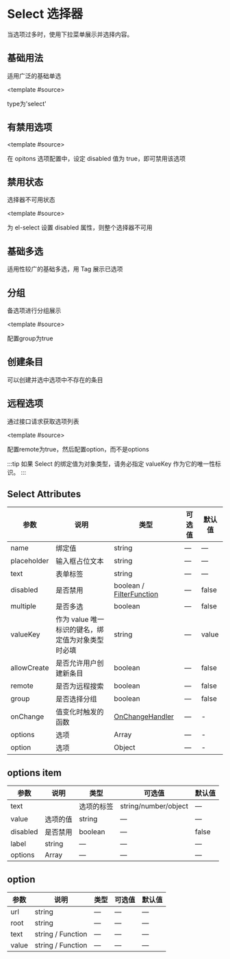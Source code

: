 # Select 选择器

当选项过多时，使用下拉菜单展示并选择内容。

## 基础用法

适用广泛的基础单选

<demo-block type="form" :config="[{
  type: 'select',
  name: 'select',
  text: '选项',
  placeholder: '请选择',
  options: [
    { text: '选项1', value: 1 },
    { text: '选项2', value: 2 }
  ]
}]">
  <template #source>
    <p>
      type为'select'
    </p>
  </template>
</demo-block>

## 有禁用选项

<demo-block type="form" :config="[{
  type: 'select',
  name: 'select',
  text: '选项',
  placeholder: '请选择',
  options: [
    { text: '选项1', value: 1 },
    { text: '选项2', value: 2, disabled: true }
  ]
}]">
  <template #source>
    <p>
      在 opitons 选项配置中，设定 disabled 值为 true，即可禁用该选项
    </p>
  </template>
</demo-block>

## 禁用状态

选择器不可用状态

<demo-block type="form" :config="[{
  type: 'select',
  name: 'select',
  text: '选项',
  placeholder: '请选择',
  disabled: true,
  options: [
    { text: '选项1', value: 1 },
    { text: '选项2', value: 2 }
  ]
}]">
  <template #source>
    <p>
      为 el-select 设置 disabled 属性，则整个选择器不可用
    </p>
  </template>
</demo-block>

## 基础多选

适用性较广的基础多选，用 Tag 展示已选项

<demo-block type="form" :config="[{
  type: 'select',
  name: 'select',
  text: '选项',
  placeholder: '请选择',
  multiple: true,
  options: [
    { text: '选项1', value: 1 },
    { text: '选项2', value: 2 },
    { text: '选项3', value: 3 }
  ]
}]"></demo-block>

## 分组

备选项进行分组展示

<demo-block type="form" :config="[{
  type: 'select',
  name: 'select',
  text: '选项',
  placeholder: '请选择',
  group: true,
  options: [
    {
      label: 'group1',
      options: [
        { text: '选项1', value: 1 },
        { text: '选项2', value: 2 },
        { text: '选项3', value: 3 }
      ],
      disabled: true
    }, {
      label: 'group2',
      options: [
        { text: '选项4', value: 4 },
        { text: '选项5', value: 5 },
        { text: '选项6', value: 6 }
      ]
    }
  ]
}]">
  <template #source>
    <p>
      配置group为true
    </p>
  </template>
</demo-block>

## 创建条目

可以创建并选中选项中不存在的条目

<demo-block type="form" :config="[{
  type: 'select',
  name: 'select',
  text: '选项',
  placeholder: '请选择',
  allowCreate: true,
  options: [
    { text: '选项1', value: 1 },
    { text: '选项2', value: 2 }
  ]
}]"></demo-block>

## 远程选项

通过接口请求获取选项列表

<demo-block type="form" :config="[{
  type: 'select',
  name: 'select',
  text: '选项',
  placeholder: '请选择',
  remote: true,
  option: {
    url: 'select/remote',
    root: 'data',
    method: 'post',
    mode: 'cors',
    headers: { 'Content-Type': 'application/json' },
    body: { query: '' },
    json: true,
    text: option => `${option.name}`,
    value: option => `${option.id}`,
  }
}]">
  <template #source>
    <p>
      配置remote为true，然后配置option，而不是options
    </p>
  </template>
</demo-block>

:::tip
如果 Select 的绑定值为对象类型，请务必指定 valueKey 作为它的唯一性标识。
:::

## Select Attributes
| 参数      | 说明          | 类型      | 可选值                           | 默认值  |
|---------- |-------------- |---------- |--------------------------------  |-------- |
| name | 绑定值 | string | — | — |
| placeholder  | 输入框占位文本   | string |       —        |      —   |
| text     | 表单标签   | string |       —        |      —   |
| disabled  | 是否禁用    | boolean / [FilterFunction](https://github.com/Tencent/tmagic-editor/blob/master/packages/form/src/schema.ts)   | — | false   |
| multiple | 是否多选 | boolean | — | false |
| valueKey | 作为 value 唯一标识的键名，绑定值为对象类型时必填 | string | — | value |
| allowCreate | 是否允许用户创建新条目 | boolean | — | false |
| remote | 是否为远程搜索 | boolean | — | false |
| group | 是否选择分组 | boolean | — | false |
| onChange  | 值变化时触发的函数  | [OnChangeHandler ](https://github.com/Tencent/tmagic-editor/blob/master/packages/form/src/schema.ts)   | — | -   |
| options  | 选项  | Array   | — | -   |
| option  | 选项  | Object   | — | -   |

## options item
| 参数      | 说明          | 类型      | 可选值                           | 默认值  |
|---------- |-------------- |---------- |--------------------------------  |-------- |
| text |  | 选项的标签 | string/number/object | — | — |
| value | 选项的值	 | string | — | — |
| disabled  | 是否禁用    | boolean | — | false   |
| label |  string | — | — | — |
| options | Array | — | — | — |

## option
| 参数      | 说明          | 类型      | 可选值                           | 默认值  |
|---------- |-------------- |---------- |--------------------------------  |-------- |
| url | string | — | — | — |
| root | string | — | — | — |
| text | string / Function | — | — | — |
| value | string / Function | — | — | — |
